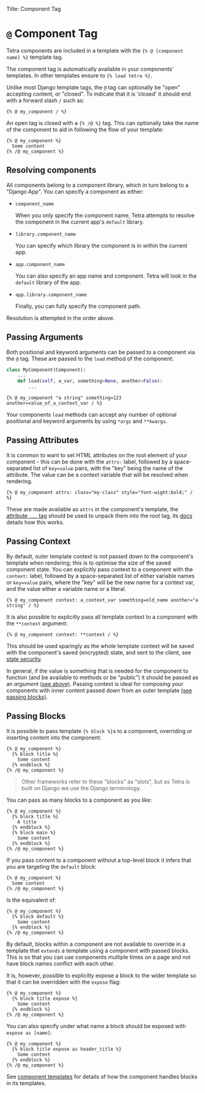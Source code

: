 Title: Component Tag

# `@` Component Tag

Tetra components are included in a template with the `{% @ [component name] %}` template tag.

The component tag is automatically available in your components' templates. In other templates ensure to `{% load tetra %}`.

Unlike most Django template tags, the `@` tag can optionally be "open" accepting content, or "closed". To indicate that it is 'closed' it should end with a forward slash `/` such as:

``` django
{% @ my_component / %}
```

An open tag is closed with a `{% /@ %}` tag.  This can optionally take the name of the component to aid in following the flow of your template:

``` django
{% @ my_component %}
  Some content
{% /@ my_component %}
```

## Resolving components

All components belong to a component library, which in turn belong to a "Django App". You can specify a component as either:

  - `component_name`

    When you only specify the component name, Tetra attempts to resolve the component in the current app's `default` library.

  - `library.component_name`

    You can specify which library the component is in within the current app.

  - `app.component_name`

    You can also specify an app name and component. Tetra will look in the `default` library of the app.

  - `app.library.component_name`

    Finally, you can fully specify the component path.

Resolution is attempted in the order above.

## Passing Arguments

Both positional and keyword arguments can be passed to a component via the `@` tag. These are passed to the `load` method of the component:

``` python
class MyComponent(Component):
    ...
    def load(self, a_var, something=None, another=False):
        ...
```

``` django
{% @ my_component "a string" something=123 another=value_of_a_context_var / %}
```

Your components `load` methods can accept any number of optional positional and keyword arguments by using `*args` and `**kwargs`.

## Passing Attributes

It is common to want to set HTML attributes on the root element of your component  - this can be done with the `attrs:` label, followed by a space-separated list of `key=value` pairs, with the "key" being the name of the attribute. The value can be a context variable that will be resolved when rendering.

``` django
{% @ my_component attrs: class="my-class" style="font-wight:bold;" / %}
```

These are made available as `attrs` in the component's template, the [attribute  `...` tag](attribute-tag) should be used to unpack them into the root tag, its [docs](attribute-tag) details how this works.

## Passing Context

By default, outer template context is not passed down to the component's template when rendering; this is to optimise the size of the saved component state. You can explicitly pass context to a component with the `context:` label, followed by a space-separated list of either variable names or `key=value` pairs, where the "key" will be the new name for a context var, and the value either a variable name or a literal.

``` django
{% @ my_component context: a_context_var something=old_name another="a string" / %}
```

It is  also possible to explicitly pass all template context to a component with the `**context` argument:

``` django
{% @ my_component context: **context / %}
```

This should be used sparingly as the whole template context will be saved with the component's saved (encrypted) state, and sent to the client, see [state security](state-security).

In general, if the value is something that is needed for the component to function (and be available to methods or be "public") it should be passed as an *argument* [(see above)](#passing-attributes). Passing context is ideal for composing your components with inner content passed down from an outer template [(see passing blocks)](#passing-blocks).

## Passing Blocks

It is possible to pass template `{% block %}`s to a component, overriding or inserting content into the component:

``` django
{% @ my_component %}
  {% block title %}
    Some content
  {% endblock %}
{% /@ my_component %}
```

> Other frameworks refer to these "blocks" as "slots", but as Tetra is built on Django we use the Django terminology.

You can pass as many blocks to a component as you like:

``` django
{% @ my_component %}
  {% block title %}
    A title
  {% endblock %}
  {% block main %}
    Some content
  {% endblock %}
{% /@ my_component %}
```

If you pass content to a component without a top-level block it infers that you are targeting the `default` block:

``` django
{% @ my_component %}
  Some content
{% /@ my_component %}
```

Is the equivalent of:

``` django
{% @ my_component %}
  {% block default %}
    Some content
  {% endblock %}
{% /@ my_component %}
```

By default, blocks within a component are not available to override in a template that `extends` a template using a component with passed blocks. This is so that you can use components multiple times on a page and not have block names conflict with each other.

It is, however, possible to explicitly expose a block to the wider template so that it can be overridden with the `expose` flag:

``` django
{% @ my_component %}
  {% block title expose %}
    Some content
  {% endblock %}
{% /@ my_component %}
```

You can also specify under what name a block should be exposed with `expose as [name]`:

``` django
{% @ my_component %}
  {% block title expose as header_title %}
    Some content
  {% endblock %}
{% /@ my_component %}
```

See [component templates](components#templates) for details of how the component handles blocks in its templates.
